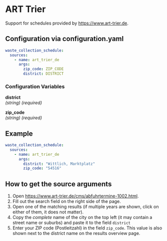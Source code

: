 # ART Trier

Support for schedules provided by <https://www.art-trier.de>.

## Configuration via configuration.yaml

```yaml
waste_collection_schedule:
  sources:
    - name: art_trier_de
      args:
        zip_code: ZIP_CODE
        district: DISTRICT
```

### Configuration Variables

**district**  
_(string) (required)_

**zip_code**  
_(string) (required)_

## Example

```yaml
waste_collection_schedule:
  sources:
    - name: art_trier_de
      args:
        district: "Wittlich, Marktplatz"
        zip_code: "54516"
```

## How to get the source arguments

1. Open <https://www.art-trier.de/cms/abfuhrtermine-1002.html>.
2. Fill out the search field on the right side of the page.
3. Open one of the matching results (if multiple years are shown, click on either of them, it does not matter).
4. Copy the _complete_ name of the city on the top left (it may contain a street name or suburbs) and paste it to the field `district`
5. Enter your ZIP code (Postleitzahl) in the field `zip_code`. This value is also shown next to the district name on the results overview page.
